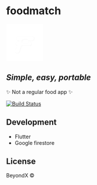 # foodmatch

<img src="./ios/Runner/Assets.xcassets/icon.imageset/App%20icon%203.png" width="100" height="100">

## _Simple, easy, portable_

✨ Not a regular food app ✨

[![Build Status](https://travis-ci.org/joemccann/dillinger.svg?branch=master)](https://github.com/mitegj/food_match)

## Development

- Flutter
- Google firestore

## License

BeyondX ©
